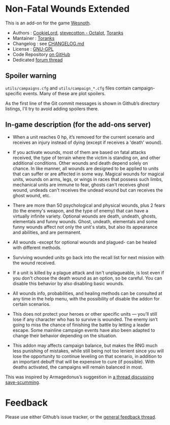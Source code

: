 Non-Fatal Wounds Extended
================

This is an add-on for the game [Wesnoth](https://www.wesnoth.org/).
* Authors :  [CookieLord](https://forums.wesnoth.org/memberlist.php?mode=viewprofile&u=248402), [stevecotton - Octalot](https://github.com/stevecotton), [Toranks](http://toranks.blogspot.com/)
* Mantainer : [Toranks](http://toranks.blogspot.com/)
* Changelog : see [CHANGELOG.md](CHANGELOG.md)
* License : [GNU-GPL](LICENSE.md)
* Code Repository [on GitHub](https://github.com/Toranks/Non_Fatal_Wounds-Extended)
* Dedicated [forum thread](https://forums.wesnoth.org/viewtopic.php?t=56108)

Spoiler warning
---------------

`utils/campaigns.cfg` and `utils/campaign_*.cfg` files contain campaign-specific events. Many of these are plot spoilers.

As the first line of the Git commit messages is shown in Github’s directory listings, I'll try to avoid adding spoilers there.


In-game description (for the add-ons server)
--------------------------------------------

* When a unit reaches 0 hp, it’s removed for the current scenario and receives an injury instead of dying (except if receives a 'death' wound).

* If you activate wounds, most of them are based on fatal attacks received, the type of terrain where the victim is standing on, and other additional conditions. Other wounds and death depend solely on chance. In like manner, all wounds are designed to be applied to units that can suffer or are affected in some way. Magical wounds for magical units, wounds on arms, legs, or wings in races that possess such limbs, mechanical units are immune to fear, ghosts can't receives ghost wound, undeads can't receives the undead wound but can receives the ghost wound, etc.

* There are more than 50 psychological and physical wounds, plus 2 fears (to the enemy's weapon, and the type of enemy) that can have a virtually infinite variety. Optional wounds are death, undeath, ghosts, elementals and funny wounds. Ghost, undeath, elementals and some funny wounds affect not only the unit's stats, but also its appearance and abilities, and are permanent.

* All wounds -except for optional wounds and plagued- can be healed with different methods.

* Surviving wounded units go back into the recall list for next mission with the wound received.

* If a unit is killed by a plague attack and isn't unplagueable, is lost even if you don't choose the death wound as an option, so be careful. You can disable this behavior by also disabling basic wounds.

* All wounds info, probabilities, and healing methods can be consulted at any time in the help menu, with the possibility of disable the addon for certain scenarios.

* This does not protect your heroes or other specific units — you’ll still lose if any character who has to survive is wounded. The enemy isn’t going to miss the chance of finishing the battle by letting a leader escape. Some mainline campaign events have also been adapted to change their behavior depending on the situation.

* This addon may affects campaign balance, but makes the RNG much less punishing of mistakes, while still being not too lenient since you will lose the opportunity to continue leveling on that scenario, in addition to an important debuff that will be expensive to cure (if possible). With deaths activated, the campaigns will remain balanced in most.

This was inspired by Armagedonus’s suggestion in [a thread discussing save-scumming](https://r.wesnoth.org/p641153).


Feedback
========

Please use either Github’s issue tracker, or the [general feedback thread](https://forums.wesnoth.org/viewtopic.php?t=56108).
